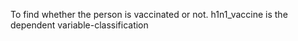 To find whether the person is vaccinated or not. h1n1_vaccine is the dependent variable-classification
